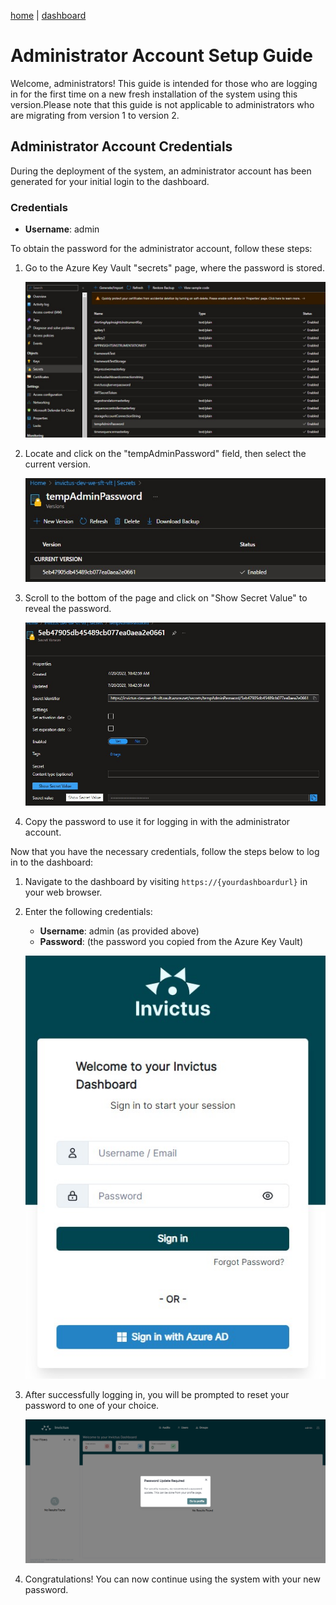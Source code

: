 [home](../README.md) | [dashboard](dashboard.md)

# Administrator Account Setup Guide

Welcome, administrators! This guide is intended for those who are logging in for the first time on a new fresh installation of the system using this version.Please note that this guide is not applicable to administrators who are migrating from version 1 to version 2.

## Administrator Account Credentials

During the deployment of the system, an administrator account has been generated for your initial login to the dashboard.

### Credentials

- **Username**: admin

To obtain the password for the administrator account, follow these steps:

1. Go to the Azure Key Vault "secrets" page, where the password is stored.

   ![Azure Key Vault secrets page](../images/dashboard/AdminAccount/adminAccount-1.jpg)

2. Locate and click on the "tempAdminPassword" field, then select the current version.

   ![secret property page version](../images/dashboard/AdminAccount/adminAccount-2.jpg)

3. Scroll to the bottom of the page and click on "Show Secret Value" to reveal the password.

   ![secret property page](../images/dashboard/AdminAccount/adminAccount-3.jpg)

4. Copy the password to use it for logging in with the administrator account.

Now that you have the necessary credentials, follow the steps below to log in to the dashboard:

1. Navigate to the dashboard by visiting `https://{yourdashboardurl}` in your web browser.

2. Enter the following credentials:
   - **Username**: admin (as provided above)
   - **Password**: (the password you copied from the Azure Key Vault)

   ![dashboard login page](../images/dashboard/AdminAccount/adminAccount-4.jpg)

3. After successfully logging in, you will be prompted to reset your password to one of your choice.

   ![dashboard reset password](../images/dashboard/AdminAccount/adminAccount-5.png)

4. Congratulations! You can now continue using the system with your new password.


